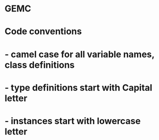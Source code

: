 # GEMC





# Code conventions 
# - camel case for all variable names, class definitions
# - type definitions start with Capital letter
# - instances start with lowercase letter
